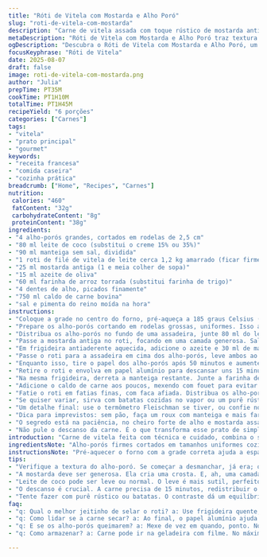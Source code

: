 ```yaml
---
title: "Róti de Vitela com Mostarda e Alho Poró"
slug: "roti-de-vitela-com-mostarda"
description: "Carne de vitela assada com toque rústico de mostarda antiga e alho poró cremoso. Substituto do creme tradicional, uso leite de coco para suavizar a textura e deixar um sabor inesperado; farinha de arroz substitui a trigo, evitando grumos e deixando o molho mais leve. A técnica de dourar na frigideira que vai ao forno garante aquela crosta crocante e interior suculento. O ponto certo do assado? Quando a carne ainda está rosada, e o alho poró, quase caramelizado, libera o aroma doce junto do perfume da mostarda. Um cozimento feito no forno com atenção ao som da carne, aroma no ar e toque final na textura do molho."
metaDescription: "Róti de Vitela com Mostarda e Alho Poró traz textura cremosa e crocante, perfeito para as refeições especiais."
ogDescription: "Descubra o Róti de Vitela com Mostarda e Alho Poró, um prato que une o sabor francês e tropical, com técnicas práticas."
focusKeyphrase: "Róti de Vitela"
date: 2025-08-07
draft: false
image: roti-de-vitela-com-mostarda.png
author: "Julia"
prepTime: PT35M
cookTime: PT1H10M
totalTime: PT1H45M
recipeYield: "6 porções"
categories: ["Carnes"]
tags:
- "vitela"
- "prato principal"
- "gourmet"
keywords:
- "receita francesa"
- "comida caseira"
- "cozinha prática"
breadcrumb: ["Home", "Recipes", "Carnes"]
nutrition: 
 calories: "460"
 fatContent: "32g"
 carbohydrateContent: "8g"
 proteinContent: "38g"
ingredients:
- "4 alho-porós grandes, cortados em rodelas de 2,5 cm"
- "80 ml leite de coco (substitui o creme 15% ou 35%)"
- "90 ml manteiga sem sal, dividida"
- "1 roti de filé de vitela de leite cerca 1,2 kg amarrado (ficar firme para manter forma)"
- "25 ml mostarda antiga (1 e meia colher de sopa)"
- "15 ml azeite de oliva"
- "60 ml farinha de arroz torrada (substitui farinha de trigo)"
- "4 dentes de alho, picados finamente"
- "750 ml caldo de carne bovina"
- "sal e pimenta do reino moída na hora"
instructions:
- "Coloque a grade no centro do forno, pré-aqueça a 185 graus Celsius (370F). Fique atento ao forno, temperaturas variam."
- "Prepare os alho-porós cortando em rodelas grossas, uniformes. Isso ajuda a cozinharem de maneira igual, sem virar um purê."
- "Distribua os alho-porós no fundo de uma assadeira, junte 80 ml do leite de coco e 30 ml da manteiga. Salpique sal e pimenta moderadamente. Cubra com papel alumínio, reserve."
- "Passe a mostarda antiga no roti, focando em uma camada generosa. Salpique sal e pimenta abundante. A mostarda não é só sabor, cria uma crosta que segura sucos da carne."
- "Em frigideira antiaderente aquecida, adicione o azeite e 30 ml de manteiga. Quando espumar, sele o roti de todos os lados até ficar dourado — escuta o estalo? Quer uma crosta com textura, não queime."
- "Passe o roti para a assadeira em cima dos alho-porós, leve ambos ao forno. Comece a observar sentir quando o tempo chega a uns 40 minutos. A carne deve estar firme ao toque e com termômetro marcando cerca de 50-53 graus Celsius na parte mais grossa. Não corte logo, pode sangrar tudo."
- "Enquanto isso, tire o papel dos alho-porós após 50 minutos e aumente o forno para 200 graus Celsius. Eles vão dourar e reduzir líquido, fique de olho e mexa uma vez para evitar que queimem nas bordas."
- "Retire o roti e envolva em papel alumínio para descansar uns 15 minutos. Antigamente errava aqui e a carne ficava seca, esse descanso é crucial para o suco se redistribuir."
- "Na mesma frigideira, derreta a manteiga restante. Junte a farinha de arroz torrada e o alho picado. Mexa sempre até que o alho esteja dourado, mais ou menos 2 minutos, sente o aroma intenso? Não deixe queime para não amargar."
- "Adicione o caldo de carne aos poucos, mexendo com fouet para evitar grumos. Acrescente o resto da mostarda. Leve ao fogo médio, deixe engrossar cerca de 12 minutos, controle textura. O ponto é quando a calda está cremosa e espessa, mas nunca dura. Se secar demais, adicione um pouco de água quente."
- "Fatie o roti em fatias finas, com faca afiada. Distribua os alho-porós ao lado junto com as fatias. Regue tudo generosamente com o molho cremoso de alho e mostarda."
- "Se quiser variar, sirva com batatas cozidas no vapor ou um purê rústico para equilibrar, que já testei várias vezes e combina com o sabor robusto da carne."
- "Um detalhe final: use o termômetro Fleischman se tiver, ou confie no toque — a carne deve ceder pouco, não estar mole nem dura. A temperatura interna após descanso deve chegar entre 55 a 58 graus para rosada e macia."
- "Dica para imprevistos: sem pão, faça um roux com manteiga e mais farinha de arroz; falta caldo, substitua por água e um cubo de caldo concentrado. Para leite de coco, prefira o light para não ficar enjoativo."
- "O segredo está na paciência, no cheiro forte de alho e mostarda assando, na firmeza do roti. Notar alta umidade na assadeira? O papel Alumínio ajuda no cozimento por vapor e evitar ressecamento dos alho-porós."
- "Não pule o descanso da carne. É o que transforma esse prato de simples em refinado — concentração de sabor, textura top."
introduction: "Carne de vitela feita com técnica e cuidado, combina o sabor intenso da mostarda antiga com a suavidade dos alho-porós. Troquei o creme tradicional por leite de coco para dar uma camada aveludada sem pesar, e a farinha de arroz no molho garante leveza e textura sem grudar. O processo não é rápido, mas ao escutar o chiado da carne, sentir o aroma do alho dourando e enxergar a cor dourada do roti, tem receita que conquista pelo tato e aroma, não só sabor. Uma forma prática de fazer carne com jeito francês e toque tropical."
ingredientsNote: "Alho-porós firmes cortados em tamanhos uniformes cozinham melhor, sem virar papa. Para o molho, uso farinha de arroz porque não forma grumos e é mais fácil para quem tem restrições a glúten. Leite de coco substitui o creme e mantém cremosidade, sem deixar tão pesado na boca. Atenção na escolha da mostarda: antiga, com grãos, faz toda a diferença no sabor e textura da crosta da carne. Sempre divido a manteiga em duas etapas — uma para selar, outra para o molho. A gordura ajuda a prolongar o sabor. O roti precisa estar bem amarrado, evita que a carne fique deformada e cozinha melhor."
instructionsNote: "Pré-aquecer o forno com a grade correta ajuda a espalhar o calor de maneira uniforme. Cortar os alho-porós grosso para manter textura depois do cozimento. O papel alumínio evita que o vapor se perca, cozinhando os vegetais melhor sem ressecar. Selar a carne na frigideira quente desenvolve sabores pela reação de Maillard — não pule, mesmo com pressa. Descansar a carne é fase do meu aprendizado em que tudo muda: sucos se redistribuem fazendo a carne macia. O molho é ponto crítico, a farinha de arroz é mais temperamental: precisa de calor só médio, mexer sempre para não juntar grumos nem queimar o alho. Enquanto assa, usar o tempo para preparar o molho e os acompanhamentos evita stress na cozinha."
tips:
- "Verifique a textura do alho-poró. Se começar a desmanchar, já era; o segredo é cortá-los bem. Fique atento na temperatura do forno, um grau a mais, o roti pode secar. E não esqueça, papel alumínio para manter a umidade."
- "A mostarda deve ser generosa. Ela cria uma crosta. E, ah, uma camada fina é insuficiente. Aqui, o gosto deve ser intenso. Temperar bem a carne faz toda diferença. No final, o molho precisa de calor médio; queimar o alho é uma armadilha."
- "Leite de coco pode ser leve ou normal. O leve é mais sutil, perfeito se não gosta do gosto muito forte. Farinha de arroz, sempre use torrada; evita grumos. E, se estiver sem caldo, água e um cubo resolve. Fique esperto."
- "O descanso é crucial. A carne precisa de 15 minutos, redistribuir o suco é tudo. E, para verificar o ponto, usar o termômetro é ideal. No feeling, carne deve ceder, mas não ficar mole demais. Sinta a textura."
- "Tente fazer com purê rústico ou batatas. O contraste dá um equilíbrio ao prato. Olhando, a crosta deve brilhar. O aroma da manteiga e do alho... é uma tentação para qualquer um."
faq:
- "q: Qual o melhor jeitinho de selar o roti? a: Use frigideira quente; azeite antes da manteiga. Não queime! Ou seja, é o visual, a textura que vai contar. Olhe bem, temperatura vai fazer a diferença."
- "q: Como lidar se a carne secar? a: Ao final, o papel alumínio ajuda. Se notar que o caldo secou demais, adicione água quente. Sim, uma solução simples. E nunca corte logo, depois que sai do forno."
- "q: E se os alho-porós queimarem? a: Mexe de vez em quando, ponto. No começo, cobrir é ótimo. E se ficar muito dourado, abaixar a temperatura. Isso minimiza riscos."
- "q: Como armazenar? a: Carne pode ir na geladeira com filme. No máximo, três dias. Depois é só aquecer no forno. Para o molho, cobrir também. Não tem erro, mas consumir logo é o ideal."

---
```

